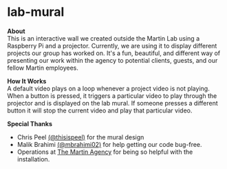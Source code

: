 # lab-mural
<b>About</b><br>
This is an interactive wall we created outside the Martin Lab using a Raspberry Pi and a projector. Currently, we are using it to display different projects our group has worked on. It's a fun, beautiful, and different way of presenting our work within the agency to potential clients, guests, and our fellow Martin employees.

<b>How It Works</b><br>
A default video plays on a loop whenever a project video is not playing. When a button is pressed, it triggers a particular video to play through the projector and is displayed on the lab mural. If someone presses a different button it will stop the current video and play that particular video.

<b>Special Thanks</b><br>
- Chris Peel <a href="https://twitter.com/thisispeel">(@thisispeel)</a> for the mural design
- Malik Brahimi <a href="https://github.com/mbrahimi02">(@mbrahimi02)</a> for help getting our code bug-free.
- Operations at <a href="http://martinagency.com/">The Martin Agency</a> for being so helpful with the installation.
